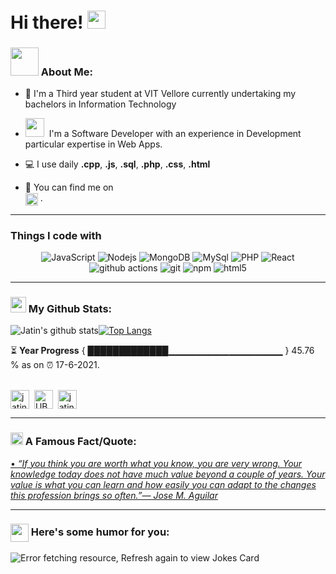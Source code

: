 # Hi there! <img src="https://github.com/TheDudeThatCode/TheDudeThatCode/blob/master/Assets/Hi.gif" width="29px">

### <img src="https://github.com/TheDudeThatCode/TheDudeThatCode/blob/master/Assets/Developer.gif" width="45px"> About Me:
- 🏦 I'm a Third year student at VIT Vellore currently undertaking my bachelors in Information Technology
- <img src="https://media.giphy.com/media/WUlplcMpOCEmTGBtBW/giphy.gif" width="30">&nbsp; I'm a Software Developer with an experience in Development  particular expertise in Web Apps.
      
- 💻 I use daily **.cpp**, **.js**, **.sql**, **.php**, **.css**, **.html**
- 👯 You can find me on  
<a href="https://www.linkedin.com/in/jatin-dhingra-3a48a519a/" target="_blank"><img align="center" src="https://cdn.jsdelivr.net/npm/simple-icons@3.0.1/icons/linkedin.svg" alt="jatin-dhingra" height="20" width="20" /></a>&nbsp;.

---
### Things I code with
<p align="center">
      <img alt="JavaScript" src="https://img.shields.io/badge/-JavaScript-430098?style=flat-square&logo=JavaScript&logoColor=white" />
      <img alt="Nodejs" src="https://img.shields.io/badge/-Nodejs-CB3837?style=flat-square&logo=Node.js&logoColor=white" />
      <img alt="MongoDB" src="https://img.shields.io/badge/-MongoDB-13aa52?style=flat-square&logo=mongodb&logoColor=white" />
      <img alt="MySql" src="https://img.shields.io/badge/-Mysql-E34F26?style=flat-square&logo=mysql&logoColor=white" />
      <img alt="PHP" src="https://img.shields.io/badge/-php-430098?style=flat-square&logo=php&logoColor=white" />
      <img alt="React" src="https://img.shields.io/badge/-React-45b8d8?style=flat-square&logo=react&logoColor=white" />
      <img alt="github actions" src="https://img.shields.io/badge/-Github_Actions-CB3837?style=flat-square&logo=github-actions&logoColor=white" />
      <img alt="git" src="https://img.shields.io/badge/-Git-F05032?style=flat-square&logo=git&logoColor=white" />
      <img alt="npm" src="https://img.shields.io/badge/-NPM-CB3837?style=flat-square&logo=npm&logoColor=white" />
      <img alt="html5" src="https://img.shields.io/badge/-HTML5-E34F26?style=flat-square&logo=html5&logoColor=white" />
      
</p>

---
### <img src='https://media1.giphy.com/media/du3J3cXyzhj75IOgvA/giphy.gif?cid=ecf05e47x2g034i9pzwtzzsd3xgg2w9nr94t4tflbbgo3008&rid=giphy.gif' width='25px'> My Github Stats:
![Jatin's github stats](https://github-readme-stats.vercel.app/api?username=jatin-dhingra&show_icons=true&title_color=ffc857&icon_color=8ac926&text_color=daf7dc&bg_color=151515&hide=["stars"])[![Top Langs](https://github-readme-stats.vercel.app/api/top-langs/?username=jatin-dhingra&layout=compact&text_color=daf7dc&bg_color=151515)](https://github.com/anuraghazra/github-readme-stats)


⏳ **Year Progress** { █████████████▁▁▁▁▁▁▁▁▁▁▁▁▁▁▁▁▁ } 45.76 % as on ⏰ 17-6-2021.
<br />
<br />

<p align="center">

<a href="https://www.linkedin.com/in/jatin-dhingra-3a48a519a/" target="_blank"><img align="center" src="https://cdn.jsdelivr.net/npm/simple-icons@3.0.1/icons/linkedin.svg" alt="jatin-dhingra" height="30" width="30" /></a>&nbsp;
<a href="https://codeforces.com/profile/jatindhingra19" target="_blank"><img align="center" alt="UB24" width="30px" src="https://cdn.jsdelivr.net/npm/simple-icons@3.0.1/icons/codeforces.svg" /></a>&nbsp;
<a href="https://www.codechef.com/users/jatin_192000" target="_blank"><img align="center" src="https://cdn.jsdelivr.net/npm/simple-icons@3.0.1/icons/codechef.svg" alt="jatin192001" height="30" width="30" /></a>&nbsp;
</p>

---

### <img alt="GIF" src="https://github.com/TheDudeThatCode/TheDudeThatCode/blob/master/Assets/hmm.gif" width="20vw" /> A Famous Fact/Quote:
<a href="https://github.com/marketplace/actions/quote-readme">
<!--STARTS_HERE_QUOTE_README-->
• <i>“If you think you are worth what you know, you are very wrong.  Your knowledge today does not have much value beyond a couple of years.  Your value is what you can learn and how easily you can adapt to the changes this profession brings so often.”— Jose M. Aguilar   </i>
<!--ENDS_HERE_QUOTE_README-->
</a>

---

### <img align ='center' src='https://media2.giphy.com/media/UQDSBzfyiBKvgFcSTw/giphy.gif?cid=ecf05e47p3cd513axbek3f56ti3jzizq8hincw20jauyyfyw&rid=giphy.gif' width ='29px'> Here's some humor for you:
<img src="https://readme-jokes.vercel.app/api" alt="Error fetching resource, Refresh again to view Jokes Card" />

